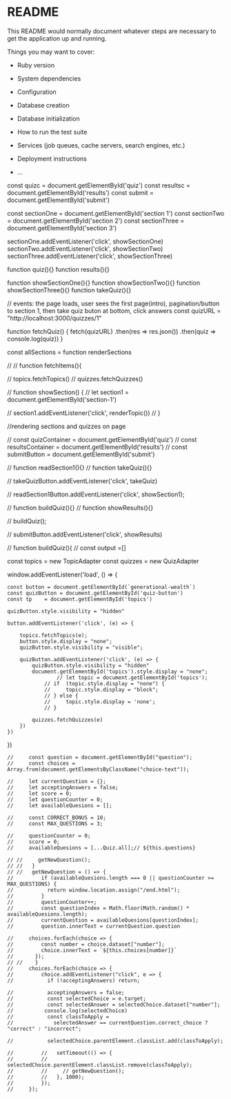 # README

This README would normally document whatever steps are necessary to get the
application up and running.

Things you may want to cover:

* Ruby version

* System dependencies

* Configuration

* Database creation

* Database initialization

* How to run the test suite

* Services (job queues, cache servers, search engines, etc.)

* Deployment instructions

* ...


const quizc = document.getElementById('quiz')
const resultsc = document.getElementById('results')
const submit = document.getElementById('submit')

const sectionOne = document.getElementById('section 1')
const sectionTwo = document.getElementById('section 2')
const sectionThree = document.getElementById('section 3')

sectionOne.addEventListener('click', showSectionOne)
sectionTwo.addEventListener('click', showSectionTwo)
sectionThree.addEventListener('click', showSectionThree)



function  quiz(){}
function results(){}

function showSectionOne(){}
function showSectionTwo(){}
function showSectionThree(){}
function takeQuiz(){}


// events: the page loads, user sees the first page(intro), pagination/button to section 1, then take quiz buton at bottom, click answers
const quizURL = "http://localhost:3000/quizzes/1"

function fetchQuiz() {
    fetch(quizURL)
    .then(res => res.json())
    .then(quiz => console.log(quiz))
}

const allSections =
function renderSections


// 
// function fetchItems(){

// topics.fetchTopics()
// quizzes.fetchQuizzes()


// function showSection() {
// let section1 = document.getElementById('section-1')

// section1.addEventListener('click', renderTopic())
// }


//rendering sections and quizzes on page

<!-- //  <div id="quiz"></div>
// <button id="submit">Submit Quiz</button>
// <div id="results"></div>  -->

// const quizContainer = document.getElementById('quiz')
// const resultsContainer = document.getElementById('results')
// const submitButton = document.getElementById('submit')

// function readSection1(){}
// function takeQuiz(){}


// takeQuizButton.addEventListener('click', takeQuiz)

// readSection1Button.addEventListener('click', showSection1);



// function buildQuiz(){}
// function showResults(){}

// buildQuiz();

// submitButton.addEventListener('click', showResults)

// function buildQuiz(){
//     const output =[]

const topics = new TopicAdapter
const quizzes = new QuizAdapter

window.addEventListener('load', () => {
    
    
    const button = document.getElementById(`generational-wealth`)
    const quizButton = document.getElementById('quiz-button')
    const tp    = document.getElementById('topics')

    quizButton.style.visibility = "hidden"
    
    button.addEventListener('click', (e) => {
        
        topics.fetchTopics(e);
        button.style.display = "none";
        quizButton.style.visibility = "visible";
        
        quizButton.addEventListener('click', (e) => {
            quizButton.style.visibility = "hidden"
            document.getElementById('topics').style.display = "none";
                    // let topic = document.getElementById('topics');
                // if  (topic.style.display = "none") {
                //     topic.style.display = "block";
                // } else {
                //     topic.style.display = 'none';
                // }
                
            quizzes.fetchQuizzes(e)
        }) 
    })
       
})


    //     const question = document.getElementById("question");
    //     const choices = Array.from(document.getElementsByClassName("choice-text"));

    //     let currentQuestion = {};
    //     let acceptingAnswers = false;
    //     let score = 0;
    //     let questionCounter = 0;
    //     let availableQuesions = [];

    //     const CORRECT_BONUS = 10;
    //     const MAX_QUESTIONS = 3;

    //     questionCounter = 0;
    //     score = 0;
    //     availableQuesions = [...Quiz.all];// ${this.questions}
        
    // //     getNewQuestion();
    // //   }    
    // //   getNewQuestion = () => {
    //         if (availableQuesions.length === 0 || questionCounter >= MAX_QUESTIONS) {
    //           return window.location.assign("/end.html");
    //         }
    //         questionCounter++;
    //         const questionIndex = Math.floor(Math.random() * availableQuesions.length);
    //         currentQuestion = availableQuesions[questionIndex];
    //         question.innerText = currentQuestion.question
            
    //     choices.forEach(choice => {
    //         const number = choice.dataset["number"];
    //         choice.innerText = `${this.choices[number]}`
    //       });
    // //    }
    //     choices.forEach(choice => {
    //         choice.addEventListener("click", e => {
    //           if (!acceptingAnswers) return;
          
    //           acceptingAnswers = false;
    //           const selectedChoice = e.target;
    //           const selectedAnswer = selectedChoice.dataset["number"];
    //          console.log(selectedChoice)
    //           const classToApply =
    //             selectedAnswer == currentQuestion.correct_choice ? "correct" : "incorrect";
          
    //           selectedChoice.parentElement.classList.add(classToApply);
          
    //         //   setTimeout(() => {
    //         //     selectedChoice.parentElement.classList.remove(classToApply);
    //         //     // getNewQuestion();
    //         //   }, 1000);
    //         });
    //     });